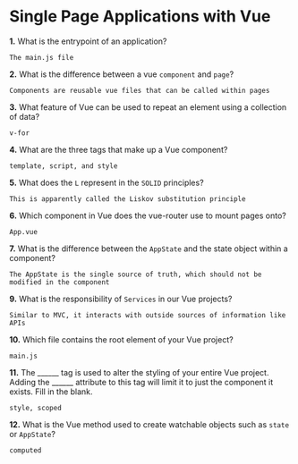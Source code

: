 # Single Page Applications with Vue

**1.** What is the entrypoint of an application?
<!-- enter you answer in the space below -->
```
The main.js file
```
**2.** What is the difference between a vue `component` and `page`?
<!-- enter you answer in the space below -->
```
Components are reusable vue files that can be called within pages
```
**3.** What feature of Vue can be used to repeat an element using a collection of data?
<!-- enter you answer in the space below -->
```
v-for
```
**4.** What are the three tags that make up a Vue component?
<!-- enter you answer in the space below -->
```
template, script, and style
```
**5.** What does the `L` represent in the `SOLID` principles?
<!-- enter you answer in the space below -->
```
This is apparently called the Liskov substitution principle
```
**6.** Which component in Vue does the vue-router use to mount pages onto?
<!-- enter you answer in the space below -->
```
App.vue
```
**7.** What is the difference between the `AppState` and the state object within a component?
<!-- enter you answer in the space below -->
```
The AppState is the single source of truth, which should not be modified in the component
```
**9.** What is the responsibility of `Services` in our Vue projects?
<!-- enter you answer in the space below -->
```
Similar to MVC, it interacts with outside sources of information like APIs
```
**10.** Which file contains the root element of your Vue project?
<!-- enter you answer in the space below -->
```
main.js
```
**11.** The ______ tag is used to alter the styling of your entire Vue project.  Adding the ______ attribute to this tag will limit it to just the component it exists.  Fill in the blank.
<!-- enter you answer in the space below -->
```
style, scoped
```
**12.** What is the Vue method used to create watchable objects such as `state` or `AppState`?
<!-- enter you answer in the space below -->
```
computed
```